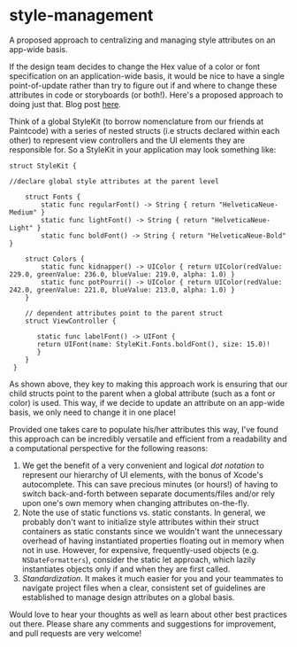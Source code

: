 # style-management
A proposed approach to centralizing and managing style attributes on an app-wide basis.

If the design team decides to change the Hex value of a color or font specification on an application-wide basis, it would be nice to have a single point-of-update rather than try to figure out if and where to change these attributes in code or storyboards (or both!). Here's a proposed approach to doing just that. Blog post [here](http://bit.ly/1Tcw0xa).

Think of a global StyleKit (to borrow nomenclature from our friends at Paintcode) with a series of nested structs (i.e structs declared within each other) to represent view controllers and the UI elements they are responsible for. So a StyleKit in your application may look something like:

```
struct StyleKit {

//declare global style attributes at the parent level

    struct Fonts {
        static func regularFont() -> String { return "HelveticaNeue-Medium" }
        static func lightFont() -> String { return "HelveticaNeue-Light" }
        static func boldFont() -> String { return "HelveticaNeue-Bold" }

    struct Colors {
        static func kidnapper() -> UIColor { return UIColor(redValue: 229.0, greenValue: 236.0, blueValue: 219.0, alpha: 1.0) }
        static func potPourri() -> UIColor { return UIColor(redValue: 242.0, greenValue: 221.0, blueValue: 213.0, alpha: 1.0) }
    }      

    // dependent attributes point to the parent struct
    struct ViewController {

       static func labelFont() -> UIFont {
       return UIFont(name: StyleKit.Fonts.boldFont(), size: 15.0)!
       }
    }    
 }
```

As shown above, they key to making this approach work is ensuring that our child structs point to the parent when a global attribute (such as a font or color) is used. This way, if we decide to update an attribute on an app-wide basis, we only need to change it in one place!

Provided one takes care to populate his/her attributes this way, I've found this approach can be incredibly versatile and efficient from a readability and a computational perspective for the following reasons:

1. We get the benefit of a very convenient and logical _dot notation_ to represent our hierarchy of UI elements, with the bonus of Xcode's autocomplete. This can save precious minutes (or hours!) of having to switch back-and-forth between separate documents/files and/or rely upon one's own memory when changing attributes on-the-fly.
2. Note the use of static functions vs. static constants. In general, we probably don't want to initialize style attributes within their struct containers as static constants since we wouldn't want the unnecessary overhead of having instantiated properties floating out in memory when not in use. However, for expensive, frequently-used objects (e.g. `NSDateFormatters`), consider the static let approach, which lazily instantiates objects only if and when they are first called.
3. _Standardization_. It makes it much easier for you and your teammates to navigate project files when a clear, consistent set of guidelines are established to manage design attributes on a global basis.

Would love to hear your thoughts as well as learn about other best practices out there. Please share any comments and suggestions for improvement, and pull requests are very welcome! 
